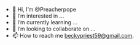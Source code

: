 - 👋 Hi, I’m @Preacherpope
- 👀 I’m interested in ...
- 🌱 I’m currently learning ...
- 💞️ I’m looking to collaborate on ...
- 📫 How to reach me beckypriest59@gmail.com.

<!---
Preacherpope/Preacherpope is a ✨ special ✨ repository because its `README.md` (this file) appears on your GitHub profile.
You can click the Preview link to take a look at your changes.
--->
